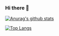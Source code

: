 ### Hi there 👋

<!--
**nemoisme/nemoisme** is a ✨ _special_ ✨ repository because its `README.md` (this file) appears on your GitHub profile.

Here are some ideas to get you started:

- 🔭 I’m currently working on ...
- 🌱 I’m currently learning ...
- 👯 I’m looking to collaborate on ...
- 🤔 I’m looking for help with ...
- 💬 Ask me about ...
- 📫 How to reach me: ...
- 😄 Pronouns: ...
- ⚡ Fun fact: ...
-->



[![Anurag's github stats](https://github-readme-stats.vercel.app/api?username=nemoisme&show_icons=true&title_color=ff461f&text_color=999&icon_color=ff461f&bg_color=40,555,111)](https://github.com/nemoisme)


[![Top Langs](https://github-readme-stats.vercel.app/api/top-langs/?username=nemoisme&&show_icons=true&title_color=ff461f&text_color=999&icon_color=ff461f&bg_color=40,555,111&layout=compact)](https://github.com/nemoisme)


